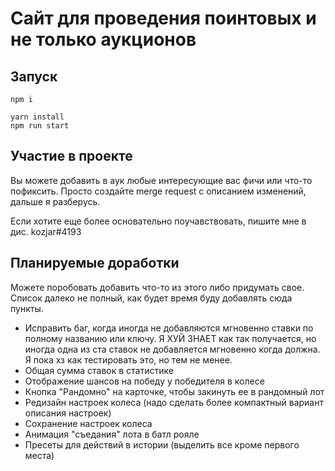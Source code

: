 # Сайт для проведения поинтовых и не только аукционов

## Запуск
```
npm i
````
```shell
yarn install
npm run start
```

## Участие в проекте

Вы можете добавить в аук любые интересующие вас фичи или что-то пофиксить. Просто создайте merge request с описанием изменений, дальше я разберусь.

Если хотите еще более основательно поучавствовать, пишите мне в дис. kozjar#4193

## Планируемые доработки

Можете поробовать добавить что-то из этого либо придумать свое. Список далеко не полный, как будет время буду добавлять сюда пункты.

- Исправить баг, когда иногда не добавляются мгновенно ставки по полному названию или ключу. Я ХУЙ ЗНАЕТ как так получается, но иногда одна из ста ставок не добавляется мгновенно когда должна. Я пока хз как тестировать это, но тем не менее.
- Общая сумма ставок в статистике
- Отображение шансов на победу у победителя в колесе
- Кнопка "Рандомно" на карточке, чтобы закинуть ее в рандомный лот
- Редизайн настроек колеса (надо сделать более компактный вариант описания настроек)
- Сохранение настроек колеса
- Анимация "съедания" лота в батл рояле
- Пресеты для действий в истории (выделить все кроме первого места)
